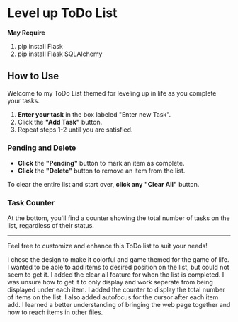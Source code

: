 # Level up ToDo List

**May Require**

1. pip install Flask
2. pip install Flask SQLAlchemy

## How to Use


Welcome to my ToDo List themed for leveling up in life as you complete your tasks.

1. **Enter your task** in the box labeled "Enter new Task".
2. Click the **"Add Task"** button.
3. Repeat steps 1-2 until you are satisfied.

### Pending and Delete

- **Click** the **"Pending"** button to mark an item as complete.
- **Click** the **"Delete"** button to remove an item from the list.

To clear the entire list and start over, **click any** **"Clear All"** button.

### Task Counter

At the bottom, you'll find a counter showing the total number of tasks on the list, regardless of their status.

---

Feel free to customize and enhance this ToDo list to suit your needs!

I chose the design to make it colorful and game themed for the game of life.  I wanted to be able to add items to desired position on the list, but could not seem to get it.  I added the clear all feature for when the list is completed.  I was unsure how to get it to only display and work seperate from being displayed under each item.  I added the counter to display the total number of items on the list.  I also added autofocus for the cursor after each item add.
I learned a better understanding of bringing the web page together and how to reach items in other files.
